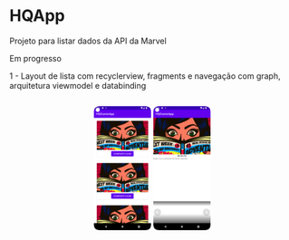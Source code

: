 # HQApp

Projeto para listar dados da API da Marvel

Em progresso

1 - Layout de lista com recyclerview, fragments e navegação com graph, arquitetura viewmodel e databinding


<div style="display:flex;">
<p align="center">
<img width="20%" src="https://github.com/giseletoledo/HQComicApp/blob/master/Screenshot_20220926_180328.png" alt="Screenshot da tela do app">
<img width="20%" src="https://github.com/giseletoledo/HQComicApp/blob/master/Screenshot_20220926_180357.png" alt="Screenshot da tela do app">
</p>
</div>

